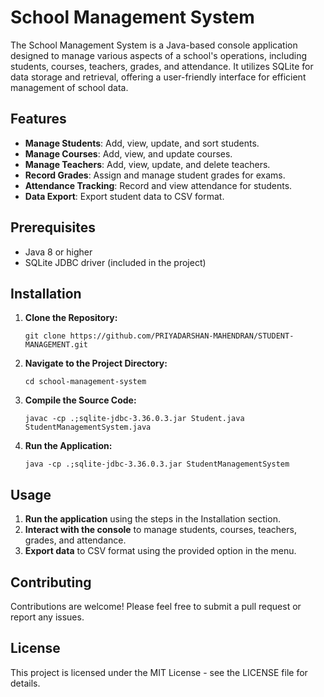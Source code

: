 # School Management System

The School Management System is a Java-based console application designed to manage various aspects of a school's operations, including students, courses, teachers, grades, and attendance. It utilizes SQLite for data storage and retrieval, offering a user-friendly interface for efficient management of school data.

## Features

*   **Manage Students**: Add, view, update, and sort students.
*   **Manage Courses**: Add, view, and update courses.
*   **Manage Teachers**: Add, view, update, and delete teachers.
*   **Record Grades**: Assign and manage student grades for exams.
*   **Attendance Tracking**: Record and view attendance for students.
*   **Data Export**: Export student data to CSV format.

## Prerequisites

*   Java 8 or higher
*   SQLite JDBC driver (included in the project)

## Installation

1.  **Clone the Repository:**

        git clone https://github.com/PRIYADARSHAN-MAHENDRAN/STUDENT-MANAGEMENT.git

2.  **Navigate to the Project Directory:**

        cd school-management-system

3.  **Compile the Source Code:**

        javac -cp .;sqlite-jdbc-3.36.0.3.jar Student.java StudentManagementSystem.java

4.  **Run the Application:**

        java -cp .;sqlite-jdbc-3.36.0.3.jar StudentManagementSystem

## Usage

1.  **Run the application** using the steps in the Installation section.
2.  **Interact with the console** to manage students, courses, teachers, grades, and attendance.
3.  **Export data** to CSV format using the provided option in the menu.

## Contributing

Contributions are welcome! Please feel free to submit a pull request or report any issues.

## License

This project is licensed under the MIT License - see the LICENSE file for details.
